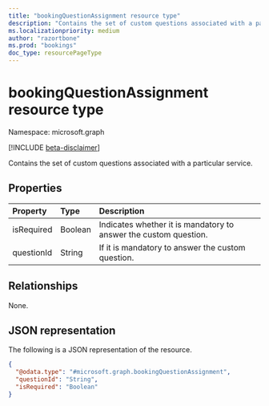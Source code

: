 ```yaml
---
title: "bookingQuestionAssignment resource type"
description: "Contains the set of custom questions associated with a particular service."
ms.localizationpriority: medium
author: "razortbone"
ms.prod: "bookings"
doc_type: resourcePageType
---
```


# bookingQuestionAssignment resource type

Namespace: microsoft.graph

[!INCLUDE [beta-disclaimer](../../includes/beta-disclaimer.md)]

Contains the set of custom questions associated with a particular service.

## Properties
|Property|Type|Description|
|:---|:---|:---|
|isRequired|Boolean|Indicates whether it is mandatory to answer the custom question. |
|questionId|String|If it is mandatory to answer the custom question. |

## Relationships
None.

## JSON representation
The following is a JSON representation of the resource.
<!-- {
  "blockType": "resource",
  "@odata.type": "microsoft.graph.bookingQuestionAssignment"
}
-->
``` json
{
  "@odata.type": "#microsoft.graph.bookingQuestionAssignment",
  "questionId": "String",
  "isRequired": "Boolean"
}
```

